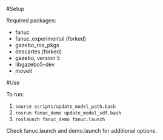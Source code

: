 #Setup

Required packages:
- fanuc
- fanuc_experimental (forked)
- gazebo_ros_pkgs
- descartes (forked)
- gazebo, version 5
- libgazebo5-dev
- moveit

#Use

To run:

 1. ```source scripts/update_model_path.bash```
 2. ```rosrun fanuc_demo update_model_sdf.bash```
 3. ```roslaunch fanuc_demo fanuc.launch```

Check fanuc.launch and demo.launch for additional options.
